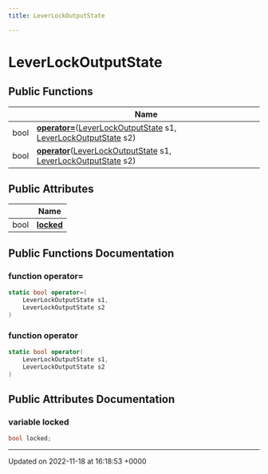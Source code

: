 ```yaml
---
title: LeverLockOutputState

---
```


# LeverLockOutputState





## Public Functions

|                | Name           |
| -------------- | -------------- |
| bool | **[operator=](/SignallingSystem-doc/mainsystem/Classes/classLeverLockOutputState/#function-operator=)**([LeverLockOutputState](/SignallingSystem-doc/mainsystem/Classes/classLeverLockOutputState/) s1, [LeverLockOutputState](/SignallingSystem-doc/mainsystem/Classes/classLeverLockOutputState/) s2) |
| bool | **[operator](/SignallingSystem-doc/mainsystem/Classes/classLeverLockOutputState/#function-operator)**([LeverLockOutputState](/SignallingSystem-doc/mainsystem/Classes/classLeverLockOutputState/) s1, [LeverLockOutputState](/SignallingSystem-doc/mainsystem/Classes/classLeverLockOutputState/) s2) |

## Public Attributes

|                | Name           |
| -------------- | -------------- |
| bool | **[locked](/SignallingSystem-doc/mainsystem/Classes/classLeverLockOutputState/#variable-locked)**  |

## Public Functions Documentation

### function operator=

```csharp
static bool operator=(
    LeverLockOutputState s1,
    LeverLockOutputState s2
)
```


### function operator

```csharp
static bool operator(
    LeverLockOutputState s1,
    LeverLockOutputState s2
)
```


## Public Attributes Documentation

### variable locked

```csharp
bool locked;
```


-------------------------------

Updated on 2022-11-18 at 16:18:53 +0000